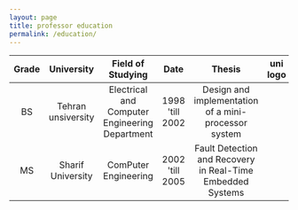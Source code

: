 ```yaml
---
layout: page
title: professor education
permalink: /education/
---
```


<!-- <head>
  <meta charset="utf-8">
  <meta http-equiv="X-UA-Compatible" content="IE=edge">
  <meta name="viewport" content="width=device-width, initial-scale=1">
  <link rel="shortcut icon" type="image/png" href="/fc98/_images/DS_favicon.png">

  <title>Fundamentals of Computer Programming: Syllabus</title>
  <meta name="description" content="Instructor: Sauleh Eetemadi
">
  
  <link rel="stylesheet" href="/fc98/_css/main.css">
  <link rel="canonical" href="http://sauleh.github.io/fc98/fc98/syllabus/">
  <link rel="alternate" type="application/rss+xml" title="Iran University of Science and Technology" href="http://sauleh.github.io/fc98/fc98/feed.xml">
<link rel="stylesheet" id="open-sans-css" href="//fonts.googleapis.com/css?family=Open+Sans%3A300italic%2C400italic%2C600italic%2C300%2C400%2C600&amp;subset=latin%2Clatin-ext&amp;ver=4.2.4" type="text/css" media="all">
<link href="https://fonts.googleapis.com/css?family=Titillium+Web:600italic,600,400,400italic" rel="stylesheet" type="text/css">





<link rel="stylesheet" href="https://use.fontawesome.com/releases/v5.2.0/css/all.css" integrity="sha384-hWVjflwFxL6sNzntih27bfxkr27PmbbK/iSvJ+a4+0owXq79v+lsFkW54bOGbiDQ" crossorigin="anonymous">

<!-- Global site tag (gtag.js) - Google Analytics -->
<!-- <script type="text/javascript" async="" src="https://www.google-analytics.com/analytics.js"></script><script async="" src="https://www.googletagmanager.com/gtag/js?id=UA-139110197-4"></script>
<script>
  window.dataLayer = window.dataLayer || [];
  function gtag(){dataLayer.push(arguments);}
  gtag('js', new Date());

  gtag('config', 'UA-139110197-4');
</script> -->



<!-- </head> --> 
<body>


  <!-- <div class="wrapper">
      <table><tbody><tr>
          <td><img width="75" src="/fc98/_images/iust.png" valign="middle"></td> -->
          

<table>
  <thead>
    <tr>
      <th style="text-align: center">Grade</th>
      <th style="text-align: center">University</th>
      <th style="text-align: center">Field of Studying</th>
      <th style="text-align: center">Date</th>
      <th style="text-align: center">Thesis</th> 
      <th>uni logo</th>
    </tr>
  </thead>
  <tbody>
    <tr>
      <td style="text-align: center">BS</td>
      <td style="text-align: center">Tehran unsiversity</td>
      <td style="text-align: center">Electrical and Computer Engineering Department </td>
      <td style="text-align: center">1998 'till 2002</td>
      <td style="text-align: center">Design and implementation of a mini-processor system</td>
      <td><img src="http://veshko.ir/wp-content/uploads/Daneshgah-Elmo-Sanat.jpg" alt=""></img></td>
    </tr>
    <tr>
      <td style="text-align: center">MS</td>
      <td style="text-align: center">Sharif University</td>
      <td style="text-align: center">ComPuter Engineering</td>
      <td style="text-align: center">2002 'till 2005</td>
      <td style="text-align: center"> Fault Detection and Recovery in Real-Time Embedded Systems </td>
    </tr>
    <!-- <tr>
      <td style="text-align: center">3</td>
      <td style="text-align: center">7/14</td>
      <td style="text-align: center">7/16</td>
      <td style="text-align: center">Python:Math/Input/Output/variables</td>
      <td style="text-align: center">&nbsp;</td>
      <td style="text-align: center">&nbsp;</td>
      <td>&nbsp;</td>
    </tr>
    <tr>
      <td style="text-align: center">4</td>
      <td style="text-align: center">7/21</td>
      <td style="text-align: center">7/23</td>
      <td style="text-align: center">Python:Loops/Condition/Stack/Scope</td>
      <td style="text-align: center">&nbsp;</td>
      <td style="text-align: center">&nbsp;</td>
      <td>&nbsp;</td>
    </tr>
    <tr>
      <td style="text-align: center">5</td>
      <td style="text-align: center">7/28</td>
      <td style="text-align: center">7/30</td>
      <td style="text-align: center">Python:Debug/Test/Hackathon Intro</td>
      <td style="text-align: center">&nbsp;</td>
      <td style="text-align: center">&nbsp;</td>
      <td>Saturday Off</td>
    </tr>
    <tr>
      <td style="text-align: center">6</td>
      <td style="text-align: center">8/05</td>
      <td style="text-align: center">8/07</td>
      <td style="text-align: center">Hackathon Week</td>
      <td style="text-align: center">&nbsp;</td>
      <td style="text-align: center">&nbsp;</td>
      <td>Sunday &amp; Tuesday Off</td>
    </tr>
    <tr>
      <td style="text-align: center">7</td>
      <td style="text-align: center">8/12</td>
      <td style="text-align: center">8/14</td>
      <td style="text-align: center">Python:Hackathon Presentation</td>
      <td style="text-align: center">&nbsp;</td>
      <td style="text-align: center">&nbsp;</td>
      <td>Wednesday Off</td>
    </tr>
    <tr>
      <td style="text-align: center">8</td>
      <td style="text-align: center">8/19</td>
      <td style="text-align: center">8/21</td>
      <td style="text-align: center">Python:Turtle Graphics Physics</td>
      <td style="text-align: center">&nbsp;</td>
      <td style="text-align: center">&nbsp;</td>
      <td>Basic Sceince Midterms</td>
    </tr>
    <tr>
      <td style="text-align: center">9</td>
      <td style="text-align: center">8/26</td>
      <td style="text-align: center">8/28</td>
      <td style="text-align: center">Python:VPython, More Physcis</td>
      <td style="text-align: center">&nbsp;</td>
      <td style="text-align: center">&nbsp;</td>
      <td>Basic Sceince Midterms</td>
    </tr>
    <tr>
      <td style="text-align: center">10</td>
      <td style="text-align: center">9/03</td>
      <td style="text-align: center">9/05</td>
      <td style="text-align: center">Python: Matplotlib, Math Problems</td>
      <td style="text-align: center">&nbsp;</td>
      <td style="text-align: center">&nbsp;</td>
      <td>Basic Sceince Midterms</td>
    </tr>
    <tr>
      <td style="text-align: center">11</td>
      <td style="text-align: center">9/10</td>
      <td style="text-align: center">9/12</td>
      <td style="text-align: center">C:Input/Output/Syntax/VSCode/Debug</td>
      <td style="text-align: center">Redoing Python Problems in C</td>
      <td style="text-align: center">&nbsp;</td>
      <td>&nbsp;</td>
    </tr>
    <tr>
      <td style="text-align: center">12</td>
      <td style="text-align: center">9/17</td>
      <td style="text-align: center">9/19</td>
      <td style="text-align: center">C:Unit Testing</td>
      <td style="text-align: center">&nbsp;</td>
      <td style="text-align: center">&nbsp;</td>
      <td>&nbsp;</td>
    </tr>
    <tr>
      <td style="text-align: center">13</td>
      <td style="text-align: center">9/24</td>
      <td style="text-align: center">9/26</td>
      <td style="text-align: center">C:Functions, Pointers, References</td>
      <td style="text-align: center">&nbsp;</td>
      <td style="text-align: center">&nbsp;</td>
      <td>&nbsp;</td>
    </tr>
    <tr>
      <td style="text-align: center">14</td>
      <td style="text-align: center">9/31</td>
      <td style="text-align: center">10/03</td>
      <td style="text-align: center">C:Using STL</td>
      <td style="text-align: center">&nbsp;</td>
      <td style="text-align: center">&nbsp;</td>
      <td>&nbsp;</td>
    </tr>
    <tr>
      <td style="text-align: center">15</td>
      <td style="text-align: center">10/08</td>
      <td style="text-align: center">10/10</td>
      <td style="text-align: center">C:Practice and Exam</td>
      <td style="text-align: center">&nbsp;</td>
      <td style="text-align: center">&nbsp;</td>
      <td>&nbsp;</td>
    </tr>-->
  </tbody>
</table>

